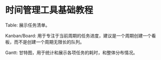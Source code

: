 # 时间管理工具基础教程


Table: 展示任务清单。

Kanban/Board: 用于专注于当前周期的任务进度，建议是一个周期创建一个看板，而不是创建一个周期无限长的队列。

Gantt: 甘特图，用于统计和展示各项任务的耗时，和整体分布情况。